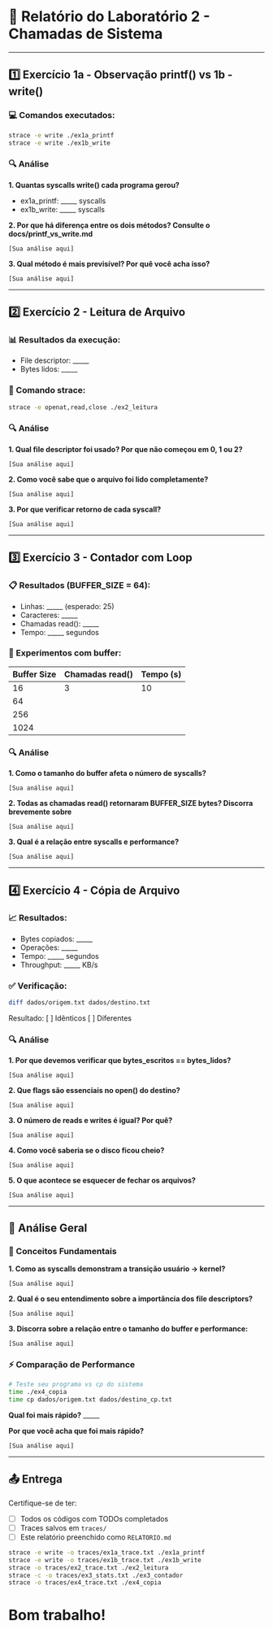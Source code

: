 # 📝 Relatório do Laboratório 2 - Chamadas de Sistema

---

## 1️⃣ Exercício 1a - Observação printf() vs 1b - write()

### 💻 Comandos executados:
```bash
strace -e write ./ex1a_printf
strace -e write ./ex1b_write
```

### 🔍 Análise

**1. Quantas syscalls write() cada programa gerou?**
- ex1a_printf: _____ syscalls
- ex1b_write: _____ syscalls

**2. Por que há diferença entre os dois métodos? Consulte o docs/printf_vs_write.md**

```
[Sua análise aqui]
```

**3. Qual método é mais previsível? Por quê você acha isso?**

```
[Sua análise aqui]
```

---

## 2️⃣ Exercício 2 - Leitura de Arquivo

### 📊 Resultados da execução:
- File descriptor: _____
- Bytes lidos: _____

### 🔧 Comando strace:
```bash
strace -e openat,read,close ./ex2_leitura
```

### 🔍 Análise

**1. Qual file descriptor foi usado? Por que não começou em 0, 1 ou 2?**

```
[Sua análise aqui]
```

**2. Como você sabe que o arquivo foi lido completamente?**

```
[Sua análise aqui]
```

**3. Por que verificar retorno de cada syscall?**

```
[Sua análise aqui]
```

---

## 3️⃣ Exercício 3 - Contador com Loop

### 📋 Resultados (BUFFER_SIZE = 64):
- Linhas: _____ (esperado: 25)
- Caracteres: _____
- Chamadas read(): _____
- Tempo: _____ segundos

### 🧪 Experimentos com buffer:

| Buffer Size | Chamadas read() | Tempo (s) |
|-------------|-----------------|-----------|
| 16          |3|10|
| 64          |                 |           |
| 256         |                 |           |
| 1024        |                 |           |

### 🔍 Análise

**1. Como o tamanho do buffer afeta o número de syscalls?**

```
[Sua análise aqui]
```

**2. Todas as chamadas read() retornaram BUFFER_SIZE bytes? Discorra brevemente sobre**

```
[Sua análise aqui]
```

**3. Qual é a relação entre syscalls e performance?**

```
[Sua análise aqui]
```

---

## 4️⃣ Exercício 4 - Cópia de Arquivo

### 📈 Resultados:
- Bytes copiados: _____
- Operações: _____
- Tempo: _____ segundos
- Throughput: _____ KB/s

### ✅ Verificação:
```bash
diff dados/origem.txt dados/destino.txt
```
Resultado: [ ] Idênticos [ ] Diferentes

### 🔍 Análise

**1. Por que devemos verificar que bytes_escritos == bytes_lidos?**

```
[Sua análise aqui]
```

**2. Que flags são essenciais no open() do destino?**

```
[Sua análise aqui]
```

**3. O número de reads e writes é igual? Por quê?**

```
[Sua análise aqui]
```

**4. Como você saberia se o disco ficou cheio?**

```
[Sua análise aqui]
```

**5. O que acontece se esquecer de fechar os arquivos?**

```
[Sua análise aqui]
```

---

## 🎯 Análise Geral

### 📖 Conceitos Fundamentais

**1. Como as syscalls demonstram a transição usuário → kernel?**

```
[Sua análise aqui]
```

**2. Qual é o seu entendimento sobre a importância dos file descriptors?**

```
[Sua análise aqui]
```

**3. Discorra sobre a relação entre o tamanho do buffer e performance:**

```
[Sua análise aqui]
```

### ⚡ Comparação de Performance

```bash
# Teste seu programa vs cp do sistema
time ./ex4_copia
time cp dados/origem.txt dados/destino_cp.txt
```

**Qual foi mais rápido?** _____

**Por que você acha que foi mais rápido?**

```
[Sua análise aqui]
```

---

## 📤 Entrega
Certifique-se de ter:
- [ ] Todos os códigos com TODOs completados
- [ ] Traces salvos em `traces/`
- [ ] Este relatório preenchido como `RELATORIO.md`

```bash
strace -e write -o traces/ex1a_trace.txt ./ex1a_printf
strace -e write -o traces/ex1b_trace.txt ./ex1b_write
strace -o traces/ex2_trace.txt ./ex2_leitura
strace -c -o traces/ex3_stats.txt ./ex3_contador
strace -o traces/ex4_trace.txt ./ex4_copia
```
# Bom trabalho!
